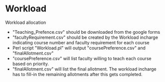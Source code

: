 # Workload
Workload allocation

<ul> 
<li>
"Teaching_Prefence.csv" should be downloaded from the google forms
</li>
<li>
"facultyRequirement.csv" should be created by the Workload incharge indicating course number and faculty requirement for each course
</li>
<li>
Perl script "Workload.pl" will output "coursePreference.csv" and "finalAllotment.csv"
</li>
<li>
"coursePreference.csv" will list faculty willing to teach each course based on priority.
</li>
<li>
"finalAllotment.csv" will list the final allotment. The workload incharge has to fill-in the remaining allotments after this gets completed.
</li>
</ul>
